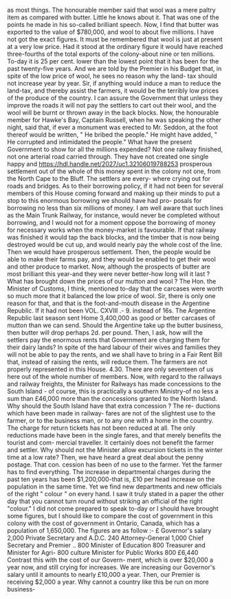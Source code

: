 as most things. The honourable member said that wool was a mere paltry item as compared with butter. Little he knows about it. That was one of the points he made in his so-called brilliant speech. Now, I find that butter was exported to the value of $780,000, and wool to about five millions. I have not got the exact figures. It must be remembered that wool is just at present at a very low price. Had it stood at the ordinary figure it would have reached three-fourths of the total exports of the colony-about nine or ten millions. To-day it is 25 per cent. lower than the lowest point that it has been for the past twenty-five years. And we are told by the Premier in his Budget that, in spite of the low price of wool, he sees no reason why the land- tax should not increase year by year. Sir, if anything would induce a man to reduce the land-tax, and thereby assist the farmers, it would be the terribly low prices of the produce of the country. I can assure the Government that unless they improve the roads it will not pay the settlers to cart out their wool, and the wool will be burnt or thrown away in the back blocks. Now, the honourable member for Hawke's Bay, Captain Russell, when he was speaking the other night, said that, if ever a monument was erected to Mr. Seddon, at the foot thereof would be written, " He bribed the people." He might have added, " He corrupted and intimidated the people." What have the present Government to show for all the millions expended? Not one railway finished, not one arterial road carried through. They have not created one single happy and https://hdl.handle.net/2027/uc1.32106019788253 prosperous settlement out of the whole of this money spent in the colony not one, from the North Cape to the Bluff. The settlers are every- where crying out for roads and bridges. As to their borrowing policy, if it had not been for several members of this House coming forward and making up their minds to put a stop to this enormous borrowing we should have had pro- posals for borrowing no less than six millions of money. I am well aware that such lines as the Main Trunk Railway, for instance, would never be completed without borrowing, and I would not for a moment oppose the borrowing of money for necessary works when the money-market is favourable. If that railway was finished it would tap the back blocks, and the timber that is now being destroyed would be cut up, and would nearly pay the whole cost of the line. Then we would have prosperous settlement. Then, the people would be able to make their farms pay, and they would be enabled to get their wool and other produce to market. Now, although the prospects of butter are most brilliant this year-and they were never better-how long will it last ? What has brought down the prices of our mutton and wool ? The Hon. the Minister of Customs, I think, mentioned to-day that the carcases were worth so much more that it balanced the low price of wool. Sir, there is only one reason for that, and that is the foot-and-mouth disease in the Argentine Republic. If it had not been VOL. CXVIII .- 9. instead of 16s. The Argentine Republic last season sent Home 3,400,000 as good or better carcases of mutton than we can send. Should the Argentine take up the butter business, then butter will drop perhaps 2d. per pound. Then, I ask, how will the settlers pay the enormous rents that Government are charging them for their dairy lands? In spite of the hard labour of their wives and families they will not be able to pay the rents, and we shall have to bring in a Fair Rent Bill that, instead of raising the rents, will reduce them. The farmers are not properly represented in this House. 4.30. There are only seventeen of us here out of the whole number of members. Now, with regard to the railways and railway freights, the Minister for Railways has made concessions to the South Island - of course, this is practically a southern Ministry-of no less a sum than £46,000 more than the concessions granted to the North Island. Why should the South Island have that extra concession ? The re- ductions which have been made in railway- fares are not of the slightest use to the farmer, or to the business man, or to any one with a home in the country. The charge for return tickets has not been reduced at all. The only reductions made have been in the single fares, and that merely benefits the tourist and com- mercial traveller. It certainly does not benefit the farmer and settler. Why should not the Minister allow excursion tickets in the winter time at a low rate? Then, we have heard a great deal about the penny postage. That con. cession has been of no use to the farmer. Yet the farmer has to find everything. The increase in departmental charges during the past ten years has been $1,200,000-that is, £10 per head increase on the population in the same time. Yet we find new departments and new officials of the right " colour " on every hand. I saw it truly stated in a paper the other day that you cannot turn round without striking an official of the right "colour." I did not come prepared to speak to-day or I should have brought some figures, but I should like to compare the cost of government in this colony with the cost of government in Ontario, Canada, which has a population of 1,650,000. The figures are as follow :- £ Governor's salary 2,000 Private Secretary and A.D.C. 240 Attorney-General 1,000 Chief Secretary and Premier .. 800 Minister of Education 800 Treasurer and Minister for Agri- 800 culture Minister for Public Works 800 £6,440 Contrast this with the cost of our Govern- ment, which is over $20,000 a year now, and still crying for increases. We are increasing our Governor's salary until it amounts to nearly £10,000 a year. Then, our Premier is receiving $2,000 a year. Why cannot a country like this be run on more business- 